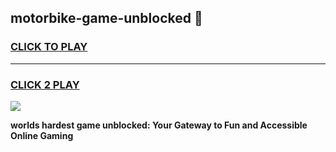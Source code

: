 
## motorbike-game-unblocked 👋
<h3>
<a href="https://premium.freeplayer.one?title=motorbike-game-unblocked&ref=14F">CLICK TO PLAY</a></h3>
<hr>

<h3>
<a href="https://premium.freeplayer.one?title=motorbike-game-unblocked&ref=14F">CLICK 2 PLAY</a>
  
</h3>

<a href="https://premium.freeplayer.one?title=motorbike-game-unblocked&ref=12F/"><img src="https://clearcache.store/games.png"></a>


**worlds hardest game unblocked: Your Gateway to Fun and Accessible Online Gaming**
